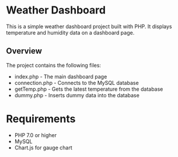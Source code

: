 # Weather Dashboard
<p>
  This is a simple weather dashboard project built with PHP. It displays temperature and humidity data on a dashboard page.
</p>

## Overview
<p>
  The project contains the following files:
</p>
<ul>
  <li>index.php - The main dashboard page</li>
  <li>connection.php - Connects to the MySQL database</li>
  <li>getTemp.php - Gets the latest temperature from the database</li>
  <li>dummy.php - Inserts dummy data into the database</li>
</ul>

# Requirements

<ul>
  <li>PHP 7.0 or higher</li>
  <li>MySQL</li>
  <li>Chart.js for gauge chart</li>
</ul>
